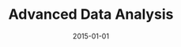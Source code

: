 ---
title: "Advanced Data Analysis"
collection: teaching
type: "Postgraduate course"
permalink: /teaching/2015-teaching-10
venue: "Warwick Business School"
date: 2015-01-01
location: "Coventry, UK"
---